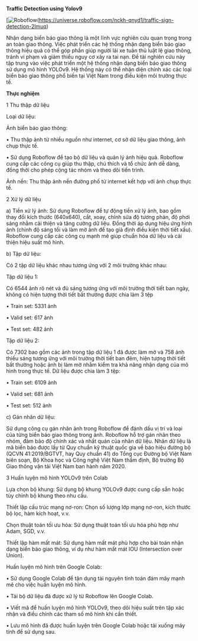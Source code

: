 **Traffic Detection using Yolov9**

[![Roboflow]()(https://universe.roboflow.com/nckh-qnyd1/traffic-sign-detection-2lmuq)

Nhận dạng biển báo giao thông là một lĩnh vực nghiên cứu quan trọng
trong an toàn giao thông. Việc phát triển các hệ thống nhận dạng biển báo
giao thông hiệu quả có thể góp phần giúp người lái xe tuân thủ luật lệ giao
thông, tránh vi phạm và giảm thiểu nguy cơ xảy ra tai nạn.
Đề tài nghiên cứu này tập trung vào việc phát triển một hệ thống nhận
dạng biển báo giao thông sử dụng mô hình YOLOv9. Hệ thống này có thể
nhận diện chính xác các loại biển báo giao thông phổ biến tại Việt Nam
trong điều kiện môi trường thực tế.

**Thực nghiệm**

1 Thu thập dữ liệu

Loại dữ liệu:

Ảnh biển báo giao thông:

• Thu thập ảnh từ nhiều nguồn như internet, cơ sở dữ liệu giao thông,
ảnh chụp thực tế.

• Sử dụng Roboflow để tạo bộ dữ liệu và quản lý ảnh hiệu quả.
Roboflow cung cấp các công cụ giúp thu thập, chú thích và tổ chức
ảnh dễ dàng, đồng thời cho phép cộng tác nhóm và theo dõi tiến trình.

Ảnh nền: Thu thập ảnh nền đường phố từ internet kết hợp với ảnh chụp
thực tế.

2 Xử lý dữ liệu

a) Tiền xử lý ảnh: Sử dụng Roboflow để tự động tiền xử lý ảnh, bao gồm thay đổi kích thước (640x640), cắt, xoay, chỉnh sửa độ tương phản, độ
phơi sáng nhằm cải thiện và tăng cường dữ liệu. Đồng thời áp dụng
hiệu ứng hình ảnh (chỉnh độ sáng tối và làm mờ ảnh để tạo giả định
điều kiện thời tiết xấu). Roboflow cung cấp các công cụ mạnh mẽ giúp
chuẩn hóa dữ liệu và cải thiện hiệu suất mô hình.

b) Tập dữ liệu:

Có 2 tập dữ liệu khác nhau tương ứng với 2 môi trường khác nhau:

Tập dữ liệu 1:

Có 6544 ảnh rõ nét và đủ sáng tương ứng với môi trường thời tiết ban
ngày, không có hiện tượng thời tiết bất thường được chia làm 3 tệp

• Train set: 5331 ảnh

• Valid set: 617 ảnh

• Test set: 482 ảnh

Tập dữ liệu 2:

Có 7302 bao gồm các ảnh trong tập dữ liệu 1 đã được làm mờ và 758
ảnh thiếu sáng tương ứng với môi trường thời tiết ban đêm, hiện tượng
thời tiết bất thường hoặc ảnh bị làm mờ nhằm kiểm tra khả năng nhận
dạng của mô hình trong thực tế. Dữ liệu được chia làm 3 tệp:

• Train set: 6109 ảnh

• Valid set: 681 ảnh

• Test set: 512 ảnh

c) Gán nhãn dữ liệu:

Sử dụng công cụ gán nhãn ảnh trong Roboflow để đánh dấu vị trí và
loại của từng biển báo giao thông trong ảnh. Roboflow hỗ trợ gán nhãn
theo nhóm, đảm bảo độ chính xác và nhất quán của nhãn dữ liệu.
Nhãn dữ liệu là mã biển báo được lấy từ Quy chuẩn kỹ thuật quốc gia
về báo hiệu đường bộ (QCVN 41:2019/BGTVT, hay Quy chuẩn 41) do
Tổng cục Đường bộ Việt Nam biên soạn, Bộ Khoa học và Công nghệ
Việt Nam thẩm định, Bộ trưởng Bộ Giao thông vận tải Việt Nam ban
hành năm 2020.

3 Huấn luyện mô hình YOLOv9 trên Colab

Lựa chọn bộ khung: Sử dụng bộ khung YOLOv9 được cung cấp sẵn
hoặc tùy chỉnh bộ khung theo nhu cầu.

Thiết lập cấu trúc mạng nơ-ron: Chọn số lượng lớp mạng nơ-ron, kích
thước bộ lọc, hàm kích hoạt, v.v.

Chọn thuật toán tối ưu hóa: Sử dụng thuật toán tối ưu hóa phù hợp như
Adam, SGD, v.v.

Thiết lập hàm mất mát: Sử dụng hàm mất mát phù hợp cho bài toán
nhận dạng biển báo giao thông, ví dụ như hàm mất mát IOU (Intersection
over Union).

Huấn luyện mô hình trên Google Colab:

• Sử dụng Google Colab để tận dụng tài nguyên tính toán đám mây
mạnh mẽ cho việc huấn luyện mô hình.

• Tải bộ dữ liệu đã được xử lý từ Roboflow lên Google Colab.

• Viết mã để huấn luyện mô hình YOLOv9, theo dõi hiệu suất trên tập
xác nhận và điều chỉnh các tham số mô hình khi cần thiết.

• Lưu mô hình đã được huấn luyện trên Google Colab hoặc tải xuống
máy tính để sử dụng sau.
